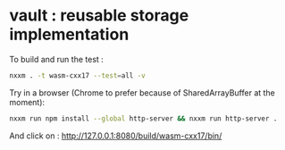# vault : reusable storage implementation

To build and run the test : 
```sh
nxxm . -t wasm-cxx17 --test=all -v
```

Try in a browser (Chrome to prefer because of SharedArrayBuffer at the moment): 
```sh
nxxm run npm install --global http-server && nxxm run http-server .
```

And click on : [ http://127.0.0.1:8080/build/wasm-cxx17/bin/ ]( http://127.0.0.1:8080/build/wasm-cxx17/bin/ )